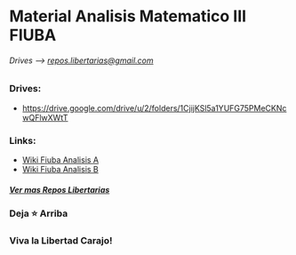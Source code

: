 # Material Analisis Matematico III FIUBA
###### Drives --> repos.libertarias@gmail.com 

### Drives:
* https://drive.google.com/drive/u/2/folders/1CjijKSl5a1YUFG75PMeCKNcwQFlwXWtT

### Links:
* [Wiki Fiuba Analisis A](http://wiki.foros-fiuba.com.ar/materias:61:10)
* [Wiki Fiuba Analisis B](http://wiki.foros-fiuba.com.ar/materias:61:12)

##### [Ver mas Repos Libertarias](https://github.com/jporro?tab=repositories&q=&type=&language=&sort=stargazers)
### Deja ⭐ Arriba 
### Viva la Libertad Carajo!
